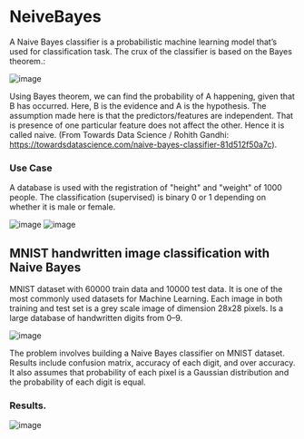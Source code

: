 # NeiveBayes
A Naive Bayes classifier is a probabilistic machine learning model that’s used for classification task. The crux of the classifier is based on the Bayes theorem.:

![image](https://user-images.githubusercontent.com/86708470/167204335-c29039e8-a629-480f-a03a-1ebabce2771c.png)

Using Bayes theorem, we can find the probability of A happening, given that B has occurred. Here, B is the evidence and A is the hypothesis. The assumption made here is that the predictors/features are independent. That is presence of one particular feature does not affect the other. Hence it is called naive.
(From Towards Data Science / Rohith Gandhi: https://towardsdatascience.com/naive-bayes-classifier-81d512f50a7c).

### Use Case
A database is used with the registration of "height" and "weight" of 1000 people. The classification (supervised) is binary 0 or 1 depending on whether it is male or female.

![image](https://user-images.githubusercontent.com/86708470/167209030-c4f5492a-d757-43f4-ac6a-230f67616319.png)
![image](https://user-images.githubusercontent.com/86708470/167209194-3a8e2bc7-0cc6-468f-85e0-8530d6affcce.png)


## MNIST handwritten image classification with Naive Bayes
MNIST dataset with 60000 train data and 10000 test data. It is one of the most commonly used datasets for Machine Learning. Each image in both training and test set is a grey scale image of dimension 28x28 pixels. Is a large database of handwritten digits from 0–9.

![image](https://user-images.githubusercontent.com/86708470/170129206-5e202ee2-4c9d-49be-9e09-108d851b30a7.png)

The problem involves building a Naive Bayes classifier on MNIST dataset. Results include confusion matrix, accuracy of each digit, and over accuracy. It also assumes that probability of each pixel is a Gaussian distribution and the probability of each digit is equal.

### Results.
![image](https://user-images.githubusercontent.com/86708470/170129421-9f932878-5e09-4bfe-b590-3f606196efe7.png)
